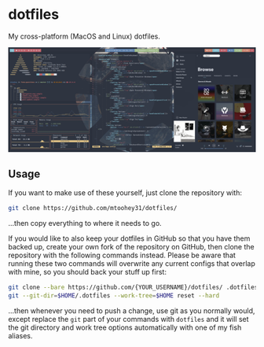 # dotfiles

My cross-platform (MacOS and Linux) dotfiles.

![Screenshot](.config/screenshots/preview-jan-26-2021.png)

## Usage

If you want to make use of these yourself, just clone the repository with:

```bash
git clone https://github.com/mtoohey31/dotfiles/
```

...then copy everything to where it needs to go.

If you would like to also keep your dotfiles in GitHub so that you have them
backed up, create your own fork of the repository on GitHub, then clone the
repository with the following commands instead. Please be aware that running
these two commands will overwrite any current configs that overlap with mine, so
you should back your stuff up first:

```bash
git clone --bare https://github.com/{YOUR_USERNAME}/dotfiles/ .dotfiles
git --git-dir=$HOME/.dotfiles --work-tree=$HOME reset --hard
```

...then whenever you need to push a change, use git as you normally would,
except replace the `git` part of your commands with `dotfiles` and it will set
the git directory and work tree options automatically with one of my fish
aliases.
